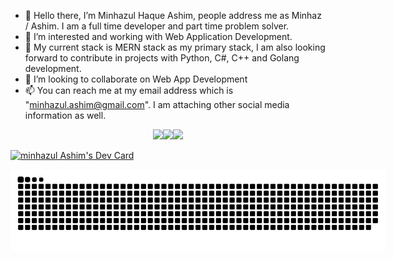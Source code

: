 - 👋 Hello there, I’m Minhazul Haque Ashim, people address me as Minhaz / Ashim. I am a full time developer and part time problem solver.
- 👀 I’m interested and working with Web Application Development.
- 🌱 My current stack is MERN stack as my primary stack, I am also looking forward to contribute in projects with Python, C#, C++ and Golang development.
- 💞️ I’m looking to collaborate on Web App Development
- 📫 You can reach me at my email address which is "minhazul.ashim@gmail.com". I am attaching other social media information as well.

<div style="display:flex; justify-content:center; align-items:center">
<div>
    <a target="__blank" href="https://facebook.com/minhazulhaqueashim">
    <img src="https://upload.wikimedia.org/wikipedia/en/thumb/0/04/Facebook_f_logo_%282021%29.svg/2048px-Facebook_f_logo_%282021%29.svg.png" width="48px" heigh="48px"/>
    </a>
</div>
<div>
    <a target="__blank" href="https://linkedin.com/in/minhazulhaqueashim">
    <img src="https://static-00.iconduck.com/assets.00/linkedin-icon-512x512-vkm0drb1.png" width="48px"  heigh="48px"/>
    </a>
</div>
<div>
    <a target="__blank" href="https://minhazul-ashim-react.netlify.com/">
    <img src="https://png.pngtree.com/png-vector/20190321/ourmid/pngtree-vector-attachment-icon-png-image_854927.jpg" width="48px"  heigh="48px"/>
    </a>
</div>
</div>

<a href="https://app.daily.dev/minhazul_ashim"><img src="https://github.com/minhazul-ashim/devcard-autocommit/blob/main/devcard.svg" width="400px" style="margin:auto" alt="minhazul Ashim's Dev Card"/></a>

<div style="width:600px; height:100px; position: relative;">
    <img style="position:absolute; top: 0; bottom:0; right:0; left:0" src="assets/github-contribution-grid-snake.svg" alt=""/>
</div>

